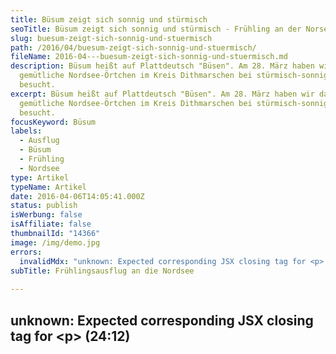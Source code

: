 ```yaml
---
title: Büsum zeigt sich sonnig und stürmisch
seoTitle: Büsum zeigt sich sonnig und stürmisch - Frühling an der Norsee
slug: buesum-zeigt-sich-sonnig-und-stuermisch
path: /2016/04/buesum-zeigt-sich-sonnig-und-stuermisch/
fileName: 2016-04---buesum-zeigt-sich-sonnig-und-stuermisch.md
description: Büsum heißt auf Plattdeutsch "Büsen". Am 28. März haben wir das
  gemütliche Nordsee-Örtchen im Kreis Dithmarschen bei stürmisch-sonnigem Wetter
  besucht.
excerpt: Büsum heißt auf Plattdeutsch "Büsen". Am 28. März haben wir das
  gemütliche Nordsee-Örtchen im Kreis Dithmarschen bei stürmisch-sonnigem Wetter
  besucht.
focusKeyword: Büsum
labels:
  - Ausflug
  - Büsum
  - Frühling
  - Nordsee
type: Artikel
typeName: Artikel
date: 2016-04-06T14:05:41.000Z
status: publish
isWerbung: false
isAffiliate: false
thumbnailId: "14366"
image: /img/demo.jpg
errors:
  invalidMdx: "unknown: Expected corresponding JSX closing tag for <p> (24:12)"
subTitle: Frühlingsausflug an die Nordsee
  
---
```


## unknown: Expected corresponding JSX closing tag for &lt;p> (24:12)

<!--
**Büsum heißt auf Plattdeutsch "Büsen". 1140 wurde es unter dem Namen "Bivse"
das erste Mal urkundlich erwähnt. Später entwickelte er sich über "Biusne",
"Büsen", "Busen" und "Butzen" bis zum heutigen Ortsnamen. Die Gemeinde ist heute
ein beliebter Ferienort.**

Am 28. März haben wir das gemütliche Nordsee-Örtchen im Kreis Dithmarschen bei
sonnig-stürmischem Wetter besucht. Der Hafen und die Promenade waren gut
besucht, auch wenn an diesem Tag so manche Kopfbedeckung das Fliegen lernte.
Sogar ein kleiner Hund war kurz davor, mittels seiner Öhrchen über Büsum zu
flattern.

Wir haben an diesem schönen Ostermontag noch etwas ganz Besonderes gesehen.
Meh(e)r zeige ich Euch in Kürze.

## Büsum im Frühling

[myflickr tag="annebüsum032016"]

<blockquote>Es gibt nichts zu verbessern.

Nichts, was noch besser wär',

außer Dir im Jetzt und Hier

und dem Tag am Meer.

(F 4)</blockquote>

Interessiert Ihr Euch auch für meine Bilder aus St. Peter Ording?
[Dann klickt doch mal hier](/2015/07/zurueck-nach-st-peter-ording/).

-->

  